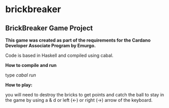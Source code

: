 # brickbreaker
## BrickBreaker Game Project

**This game was created as part of the requirements for the Cardano Developer Associate Program by Emurgo.**

Code is based in Haskell and compiled using cabal.


**How to compile and run**

type *cabal run*

**How to play:**

you will need to destroy the bricks to get points and catch the ball to stay in the game by using a & d or left (<-) or right (->) arrow of the keyboard.

